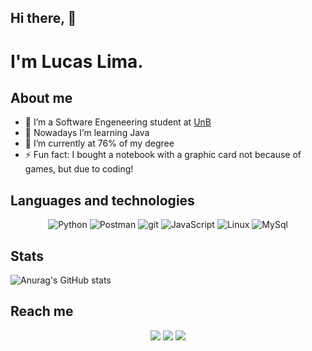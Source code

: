 ## Hi there, 👋
# I'm Lucas Lima.

## About me
- 🤔 I’m a Software Engeneering student at [UnB]
- 🌱 Nowadays I’m learning Java
- 🔭 I’m currently at 76% of my degree
- ⚡ Fun fact: I bought a notebook with a graphic card not because of games, but due to coding!


## Languages and technologies
<p align='center'>
  <img alt="Python" src="https://img.shields.io/badge/-Python-007ACC?style=flat-square&logo=Python&logoColor=white" />
  <img alt="Postman" src="https://img.shields.io/badge/-Postman-orange?style=flat-square&logo=postman&logoColor=white" />
  <img alt="git" src="https://img.shields.io/badge/-Git-F05032?style=flat-square&logo=git&logoColor=white" />
  <img alt="JavaScript" src="https://img.shields.io/badge/-JavaScript-F7B93E?style=flat-square&logo=JavaScript&logoColor=white" />
  <img alt="Linux" src="https://img.shields.io/badge/-Linux-fff?&logo=linux&logoColor=000" />
  <img alt="MySql" src="https://img.shields.io/badge/-MySQL-fff?&logo=mysql&logoColor=orange" />
</p>


## Stats
![Anurag's GitHub stats](https://github-readme-stats.vercel.app/api?username=mibasFerraz&show_icons=true&theme=maroongold)

<!--
[![Top Langs](https://github-readme-stats.vercel.app/api/top-langs/?username=mibasFerraz&show_icons=true&theme=maroongold)](https://github.com/anuraghazraanuraghazra/github-readme-stats)
-->

## Reach me
<div align='center'>
  <a target='_blank' src='https://www.linkedin.com/in/lucas-ferraz/'><img src='https://img.shields.io/badge/-Linkedin-blue?style=flat-square&logo=Linkedin&logoColor=white'></a>
  <a target='_blank' src='mailto:lucasllff@gmail.com'><img src='https://img.shields.io/badge/-lucasllff@gmail.com-c14438?style=flat-square&logo=Gmail&logoColor=white'></a>
  <a target='_blank' src='https://www.linkedin.com/in/LucasFerraz_0/'><img src='https://img.shields.io/badge/-telegram-blue?style=flat-square&logo=Telegram&logoColor=white'></a>
</div>

<!--
[gmail]: 
[instagram]: 
[linkedin]: 
-->
[UnB]: https://www.unb.br
<!--
**mibasFerraz/mibasFerraz** is a ✨ _special_ ✨ repository because its `README.md` (this file) appears on your GitHub profile.

Here are some ideas to get you started:

- 🔭 I’m currently working on ...
- 🌱 I’m currently learning ...
- 👯 I’m looking to collaborate on ...
- 🤔 I’m looking for help with ...
- 💬 Ask me about ...
- 📫 How to reach me: ...
- 😄 Pronouns: ...
- ⚡ Fun fact: ...
-->
